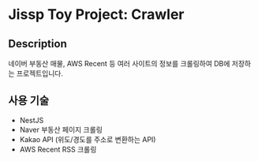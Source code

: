 # Jissp Toy Project: Crawler

## Description

네이버 부동산 매물, AWS Recent 등 여러 사이트의 정보를 크롤링하여 DB에 저장하는 프로젝트입니다.

## 사용 기술
- NestJS
- Naver 부동산 페이지 크롤링
- Kakao API (위도/경도를 주소로 변환하는 API)
- AWS Recent RSS 크롤링